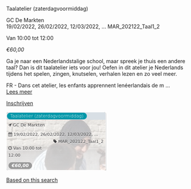 Taalatelier (zaterdagvoormiddag)

GC De Markten  
19/02/2022, 26/02/2022, 12/03/2022, ... MAR\_202122\_Taal1\_2  

Van 10:00 tot 12:00

*€60,00*

  

  

Ga je naar een Nederlandstalige school, maar spreek je thuis een andere taal? Dan is dit taalatelier iets voor jou! Oefen in dit atelier je Nederlands tijdens het spelen, zingen, knutselen, verhalen lezen en zo veel meer.  
  
FR - Dans cet atelier, les enfants apprennent lenéerlandais de m  ...  
[Lees meer](https://tickets.vgc.be/activity/subscribe/MAR_202122_Taal1_2)

[Inschrijven](https://tickets.vgc.be/activity/subscribe/MAR_202122_Taal1_2)

![](72130.png)

[Based on this search](https://tickets.vgc.be/activity/index?&vrijeplaatsen=1&Age%5B%5D=3%2C5&entity=244)
